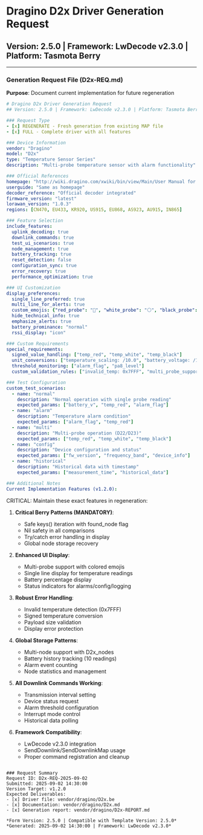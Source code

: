 # Dragino D2x Driver Generation Request
## Version: 2.5.0 | Framework: LwDecode v2.3.0 | Platform: Tasmota Berry

---

### Generation Request File (D2x-REQ.md)

**Purpose**: Document current implementation for future regeneration

```yaml
# Dragino D2x Driver Generation Request
## Version: 2.5.0 | Framework: LwDecode v2.3.0 | Platform: Tasmota Berry

### Request Type
- [x] REGENERATE - Fresh generation from existing MAP file
- [x] FULL - Complete driver with all features

### Device Information
vendor: "Dragino"
model: "D2x"
type: "Temperature Sensor Series"
description: "Multi-probe temperature sensor with alarm functionality"

### Official References
homepage: "http://wiki.dragino.com/xwiki/bin/view/Main/User Manual for LoRaWAN End Nodes/D20-LBD22-LBD23-LB_LoRaWAN_Temperature_Sensor_User_Manual/"
userguide: "Same as homepage"
decoder_reference: "Official decoder integrated"
firmware_version: "latest"
lorawan_version: "1.0.3"
regions: [CN470, EU433, KR920, US915, EU868, AS923, AU915, IN865]

### Feature Selection
include_features:
  uplink_decoding: true
  downlink_commands: true
  test_ui_scenarios: true
  node_management: true
  battery_tracking: true
  reset_detection: false
  configuration_sync: true
  error_recovery: true
  performance_optimization: true

### UI Customization
display_preferences:
  single_line_preferred: true
  multi_line_for_alerts: true
  custom_emojis: {"red_probe": "🔴", "white_probe": "⚪", "black_probe": "⚫", "single_probe": "🌡️"}
  hide_technical_info: true
  emphasize_alerts: true
  battery_prominance: "normal"
  rssi_display: "icon"

### Custom Requirements
special_requirements:
  signed_value_handling: ["temp_red", "temp_white", "temp_black"]
  unit_conversions: ["temperature_scaling: /10.0", "battery_voltage: /1000.0"]
  threshold_monitoring: ["alarm_flag", "pa8_level"]
  custom_validation_rules: ["invalid_temp: 0x7FFF", "multi_probe_support"]

### Test Configuration
custom_test_scenarios:
  - name: "normal"
    description: "Normal operation with single probe reading"
    expected_params: ["battery_v", "temp_red", "alarm_flag"]
  - name: "alarm"
    description: "Temperature alarm condition"
    expected_params: ["alarm_flag", "temp_red"]
  - name: "multi"
    description: "Multi-probe operation (D22/D23)"
    expected_params: ["temp_red", "temp_white", "temp_black"]
  - name: "config"
    description: "Device configuration and status"
    expected_params: ["fw_version", "frequency_band", "device_info"]
  - name: "historical"
    description: "Historical data with timestamp"
    expected_params: ["measurement_time", "historical_data"]

### Additional Notes
Current Implementation Features (v1.2.0):
```
CRITICAL: Maintain these exact features in regeneration:

1. **Critical Berry Patterns (MANDATORY)**:
   - Safe keys() iteration with found_node flag
   - Nil safety in all comparisons
   - Try/catch error handling in display
   - Global node storage recovery

2. **Enhanced UI Display**:
   - Multi-probe support with colored emojis
   - Single line display for temperature readings
   - Battery percentage display
   - Status indicators for alarms/config/logging

3. **Robust Error Handling**:
   - Invalid temperature detection (0x7FFF)
   - Signed temperature conversion
   - Payload size validation
   - Display error protection

4. **Global Storage Patterns**:
   - Multi-node support with D2x_nodes
   - Battery history tracking (10 readings)
   - Alarm event counting
   - Node statistics and management

5. **All Downlink Commands Working**:
   - Transmission interval setting
   - Device status request
   - Alarm threshold configuration
   - Interrupt mode control
   - Historical data polling

6. **Framework Compatibility**:
   - LwDecode v2.3.0 integration
   - SendDownlink/SendDownlinkMap usage
   - Proper command registration and cleanup
```

### Request Summary
Request ID: D2x-REQ-2025-09-02
Submitted: 2025-09-02 14:30:00
Version Target: v1.2.0
Expected Deliverables:
- [x] Driver file: vendor/dragino/D2x.be
- [x] Documentation: vendor/dragino/D2x.md
- [x] Generation report: vendor/dragino/D2x-REPORT.md

*Form Version: 2.5.0 | Compatible with Template Version: 2.5.0*
*Generated: 2025-09-02 14:30:00 | Framework: LwDecode v2.3.0*
```